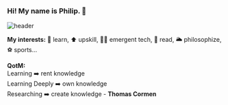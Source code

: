 ### Hi! My name is Philip. 👋
![header](https://user-images.githubusercontent.com/66290921/147894676-e8cacc66-db11-4503-bcee-ae7471e82325.jpg)

**My interests:** :sponge: learn, :arrow_up: upskill, :technologist: emergent tech, :bookmark: read, :sun_behind_large_cloud: philosophize, :soccer: sports...

**QotM:** <br /> Learning :arrow_right: rent knowledge <br /> Learning Deeply :arrow_right: own knowledge <br /> Researching :arrow_right: create knowledge - **Thomas Cormen** 
<!--
**philipjpark/philipjpark** is a ✨ _special_ ✨ repository because its `README.md` (this file) appears on your GitHub profile.

Here are some ideas to get you started:

- 🔭 I’m currently working on ...
- 🌱 I’m currently learning ...
- 👯 I’m looking to collaborate on ...
- 🤔 I’m looking for help with ...
- 💬 Ask me about ...
- 📫 How to reach me: ...
- 😄 Pronouns: ...
- ⚡ Fun fact: ...
-->

